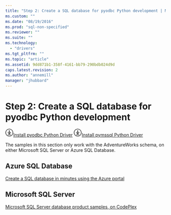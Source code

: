 ```yaml
---
title: "Step 2: Create a SQL database for pyodbc Python development | Microsoft Docs"
ms.custom: ""
ms.date: "08/19/2016"
ms.prod: "sql-non-specified"
ms.reviewer: ""
ms.suite: ""
ms.technology: 
  - "drivers"
ms.tgt_pltfrm: ""
ms.topic: "article"
ms.assetid: 9dd871b1-358f-4161-bb79-290bdb024d9d
caps.latest.revision: 2
ms.author: "annemill"
manager: "jhubbard"
---
```

# Step 2: Create a SQL database for pyodbc Python development
![Download](../../../ssdt/media/download.png)[Install pyodbc Python Driver](../../../connect/python/pyodbc/step-1--configure-development-environment-for-pyodbc-python-development.md) ![Download](../../../ssdt/media/download.png)[Install pymssql Python Driver](../../../connect/python/pymssql/step-1--configure-development-environment-for-pymssql-python-development.md)

The samples in this section only work with the AdventureWorks schema, on either Microsoft SQL Server or Azure SQL Database.  
 
 ## Azure SQL Database
 [Create a SQL database in minutes using the Azure portal](https://azure.microsoft.com/documentation/articles/sql-database-get-started/)
 
 ## Microsoft SQL Server 
 [Microsoft SQL Server database product samples, on CodePlex](http://msftdbprodsamples.codeplex.com/)